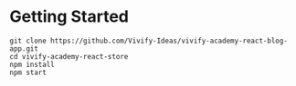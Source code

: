 # Getting Started

```
git clone https://github.com/Vivify-Ideas/vivify-academy-react-blog-app.git
cd vivify-academy-react-store
npm install
npm start
```
